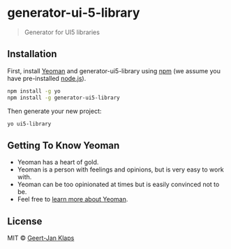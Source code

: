 # generator-ui-5-library
> Generator for UI5 libraries

## Installation

First, install [Yeoman](http://yeoman.io) and generator-ui5-library using [npm](https://www.npmjs.com/) (we assume you have pre-installed [node.js](https://nodejs.org/)).

```bash
npm install -g yo
npm install -g generator-ui5-library
```

Then generate your new project:

```bash
yo ui5-library
```

## Getting To Know Yeoman

 * Yeoman has a heart of gold.
 * Yeoman is a person with feelings and opinions, but is very easy to work with.
 * Yeoman can be too opinionated at times but is easily convinced not to be.
 * Feel free to [learn more about Yeoman](http://yeoman.io/).

## License

MIT © [Geert-Jan Klaps]()